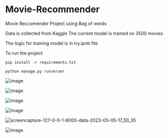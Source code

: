 # Movie-Recommender
Movie Reccomender Project using Bag of words

Data is collected from Kaggle
The current model is trained on 3500 movies

The logic for training model is in try.ipnb file

To run the project 

    pip install -r requirements.txt
    
    python manage.py runserver
  
![image](https://user-images.githubusercontent.com/126838490/236455654-2e732196-a118-423c-b18d-1d1efea37871.png)

![image](https://user-images.githubusercontent.com/126838490/236455781-47074347-e7d9-4f61-819d-d1ed7898f794.png)

![image](https://user-images.githubusercontent.com/126838490/236455907-5828bdd3-36ce-4fd3-bc78-5d9d24d704ba.png)

![image](https://user-images.githubusercontent.com/126838490/236456015-ec29bc30-7225-4306-9717-d4e247fb1b59.png)

![screencapture-127-0-0-1-8000-data-2023-05-05-17_50_35](https://user-images.githubusercontent.com/126838490/236456300-cb257150-cc1a-4bd8-9db0-30df6cbee05c.png)

![image](https://user-images.githubusercontent.com/126838490/236456943-8596f499-e769-43e2-b629-53b574e19d47.png)
